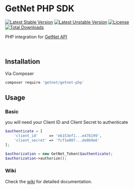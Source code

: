 # GetNet PHP SDK

[![Latest Stable Version](https://poser.pugx.org/getnet/getnet-php/v/stable)](https://packagist.org/packages/getnet/getnet-php)
[![Latest Unstable Version](https://poser.pugx.org/getnet/getnet-php/v/unstable)](https://packagist.org/packages/getnet/getnet-php)
[![License](https://poser.pugx.org/getnet/getnet-php/license)](https://packagist.org/packages/getnet/getnet-php)
[![Total Downloads](https://poser.pugx.org/getnet/getnet-php/downloads)](https://packagist.org/packages/getnet/getnet-php)

PHP integration for [GetNet API](https://api.getnet.com.br/v1/doc/api)

<br>

## Installation
Via Composer
```sh
composer require 'getnet/getnet-php'
```

## Usage
### Basic
you will need your Client ID and Client Secret to authenticate
```php
$authenticate = [
	'client_id' 	=> 'eb153ef1...e47b199',
	'client_secret' => 'fcf1e007...de0b9e6'
];

$authorization = new GetNet_Token($authenticate);
$authorization->authorize();
```
### Wiki
Check the [wiki](https://github.com/victorcaina/getnet-php/wiki) for detailed documentation.
